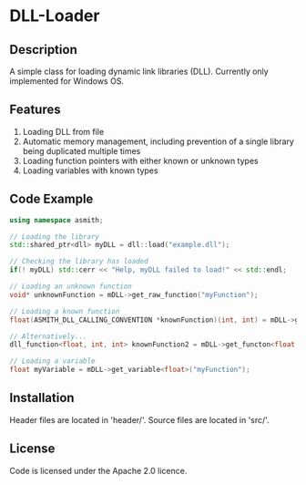 # DLL-Loader
## Description
A simple class for loading dynamic link libraries (DLL). Currently only implemented for Windows OS.

## Features
1. Loading DLL from file
2. Automatic memory management, including prevention of a single library being duplicated multiple times
3. Loading function pointers with either known or unknown types
4. Loading variables with known types


## Code Example
```C++
using namespace asmith;

// Loading the library
std::shared_ptr<dll> myDLL = dll::load("example.dll");

// Checking the library has loaded
if(! myDLL) std::cerr << "Help, myDLL failed to load!" << std::endl;

// Loading an unknown function
void* unknownFunction = mDLL->get_raw_function("myFunction");

// Loading a known function
float(ASMITH_DLL_CALLING_CONVENTION *knownFunction)(int, int) = mDLL->get_functon<float,int,int>("myFunction");

// Alternatively...
dll_function<float, int, int> knownFunction2 = mDLL->get_functon<float,int,int>("myFunction");

// Loading a variable
float myVariable = mDLL->get_variable<float>("myFunction");
```

## Installation
Header files are located in 'header/'.
Source files are located in 'src/'.

## License
Code is licensed under the Apache 2.0 licence.
